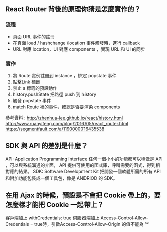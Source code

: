 ## React Router 背後的原理你猜是怎麼實作的？
### 流程
- 頁面 URL 事件的註冊
- 在頁面 load / hashchange /location 事件觸發時，進行 callback
- URL 對應 location，UI 對應 components ，實現 URL 和 UI 的同步 
### 實作
1. 將 Route 實例註冊到 instance ，綁定 popstate 事件
2. 點擊Link 標籤
3. 禁止 a 標籤的預設動作
4. history.pushState 把路徑 push 到 history
5. 觸發 popstate 事件
6.  match Route 裡的事件，確認是否要渲染 components

參考資料 :
http://zhenhua-lee.github.io/react/history.html
http://www.ruanyifeng.com/blog/2016/05/react_router.html
https://segmentfault.com/a/1190000016435538
## SDK 與 API 的差別是什麼？
API: Application Programming Interface
任何一個小小的功能都可以稱做是 API ，可以與系統溝通的介面，
API 提供可使用的函式庫，呼叫需要的函式，得到相對應的結果。
SDK: Software Development Kit 
把開發一個軟體所需的所有 API 和附加功能包裝成一個工具包，像是 ANDRIOD 的 SDK。
## 在用 Ajax 的時候，預設是不會把 Cookie 帶上的，要怎麼樣才能把 Cookie 一起帶上？
客戶端加上
withCredentials: true 
伺服器端加上
Access-Control-Allow-Credentials = true時，引數Access-Control-Allow-Origin 的值不能為 '*' 